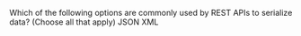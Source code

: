 Which of the following options are commonly used by REST APIs to serialize data? (Choose all that apply)
JSON
XML

